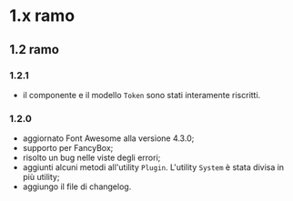 # 1.x ramo
## 1.2 ramo
### 1.2.1
* il componente e il modello `Token` sono stati interamente riscritti.

### 1.2.0
* aggiornato Font Awesome alla versione 4.3.0;
* supporto per FancyBox;
* risolto un bug nelle viste degli errori;
* aggiunti alcuni metodi all'utility `Plugin`. L'utility `System` è stata divisa in più utility;
* aggiungo il file di changelog.